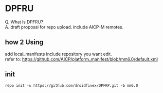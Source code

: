 # DPFRU
Q. What is DPFRU?  
A. draft proposal for repo upload. include AICP-M remotes.

## how 2 Using
add local_manifests include repository you want edit.  
refer to:
https://github.com/AICP/platform_manifest/blob/mm6.0/default.xml

## init
```
repo init -u https://github.com/droidfivex/DPFRP.git -b mm6.0
```
